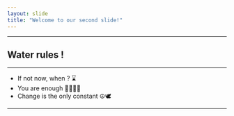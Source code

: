 ```yaml
---
layout: slide
title: "Welcome to our second slide!"
---
```

---
Water rules !
---
---

- If not now, when ? ⌛
- You are enough 💪🏻💪🏻
- Change is the only constant ☮️🕊️
---
